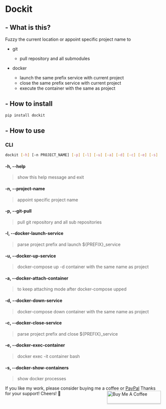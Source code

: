 # Dockit
## - What is this?
Fuzzy the current location or appoint specific project name to
- git
  + pull repository and all submodules

- docker
  + launch the same prefix service with current project
  + close the same prefix service with current project
  + execute the container with the same as project


## - How to install
```bash
pip install dockit
```

## - How to use

### CLI

```bash
dockit [-h] [-n PROJECT_NAME] [-p] [-l] [-u] [-a] [-d] [-c] [-e] [-s]
```

#### -h, --help
> show this help message and exit

#### -n, --project-name
> appoint specific project name

#### -p, --git-pull
> pull git repository and all sub repositories

#### -l, --docker-launch-service
> parse project prefix and launch ${PREFIX}_service

#### -u, --docker-up-service
> docker-compose up -d container with the same name as project

#### -a, --docker-attach-container
> to keep attaching mode after docker-compose upped

#### -d, --docker-down-service
> docker-compose down container with the same name as project

#### -c, --docker-close-service
> parse project prefix and close ${PREFIX}_service

#### -e, --docker-exec-container
> docker exec -it container bash

#### -s, --docker-show-containers
> show docker processes

If you like my work, please consider buying me a coffee or [PayPal](https://paypal.me/RonDevStudio?locale.x=zh_TW)
Thanks for your support! Cheers! 🎉
<a href="https://www.buymeacoffee.com/ronchang" target="_blank"><img src="https://www.buymeacoffee.com/assets/img/custom_images/orange_img.png" alt="Buy Me A Coffee" style="height: 41px !important;width: 174px !important;box-shadow: 0px 3px 2px 0px rgba(190, 190, 190, 0.5) !important;-webkit-box-shadow: 0px 3px 2px 0px rgba(190, 190, 190, 0.5) !important;" align="right"></a>
